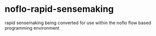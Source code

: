 # noflo-rapid-sensemaking
rapid sensemaking being converted for use within the noflo flow based programming environment
